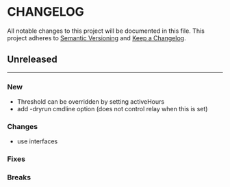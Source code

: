 # CHANGELOG

All notable changes to this project will be documented in this file.
This project adheres to [Semantic Versioning](http://semver.org/) and [Keep a Changelog](http://keepachangelog.com/).

## Unreleased
---

### New
* Threshold can be overridden by setting activeHours
* add -dryrun cmdline option (does not control relay when this is set)

### Changes
* use interfaces

### Fixes

### Breaks


